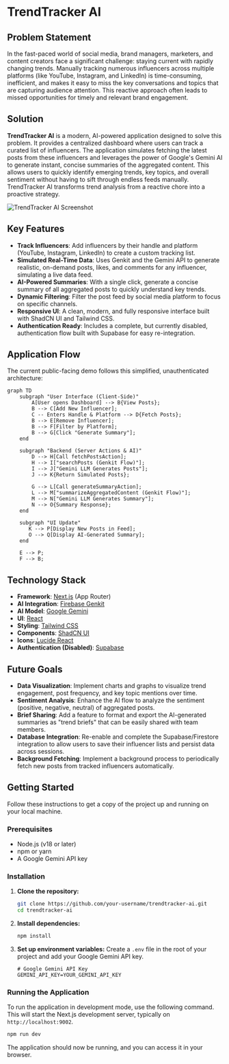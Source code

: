 # TrendTracker AI

## Problem Statement

In the fast-paced world of social media, brand managers, marketers, and content creators face a significant challenge: staying current with rapidly changing trends. Manually tracking numerous influencers across multiple platforms (like YouTube, Instagram, and LinkedIn) is time-consuming, inefficient, and makes it easy to miss the key conversations and topics that are capturing audience attention. This reactive approach often leads to missed opportunities for timely and relevant brand engagement.

## Solution

**TrendTracker AI** is a modern, AI-powered application designed to solve this problem. It provides a centralized dashboard where users can track a curated list of influencers. The application simulates fetching the latest posts from these influencers and leverages the power of Google's Gemini AI to generate instant, concise summaries of the aggregated content. This allows users to quickly identify emerging trends, key topics, and overall sentiment without having to sift through endless feeds manually. TrendTracker AI transforms trend analysis from a reactive chore into a proactive strategy.

![TrendTracker AI Screenshot](https://placehold.co/1200x600.png)

## Key Features

- **Track Influencers**: Add influencers by their handle and platform (YouTube, Instagram, LinkedIn) to create a custom tracking list.
- **Simulated Real-Time Data**: Uses Genkit and the Gemini API to generate realistic, on-demand posts, likes, and comments for any influencer, simulating a live data feed.
- **AI-Powered Summaries**: With a single click, generate a concise summary of all aggregated posts to quickly understand key trends.
- **Dynamic Filtering**: Filter the post feed by social media platform to focus on specific channels.
- **Responsive UI**: A clean, modern, and fully responsive interface built with ShadCN UI and Tailwind CSS.
- **Authentication Ready**: Includes a complete, but currently disabled, authentication flow built with Supabase for easy re-integration.

## Application Flow

The current public-facing demo follows this simplified, unauthenticated architecture:

```mermaid
graph TD
    subgraph "User Interface (Client-Side)"
        A[User opens Dashboard] --> B{View Posts};
        B --> C[Add New Influencer];
        C -- Enters Handle & Platform --> D{Fetch Posts};
        B --> E[Remove Influencer];
        B --> F[Filter by Platform];
        B --> G[Click "Generate Summary"];
    end

    subgraph "Backend (Server Actions & AI)"
        D --> H[Call fetchPostsAction];
        H --> I["searchPosts (Genkit Flow)"];
        I --> J["Gemini LLM Generates Posts"];
        J --> K{Return Simulated Posts};

        G --> L[Call generateSummaryAction];
        L --> M["summarizeAggregatedContent (Genkit Flow)"];
        M --> N["Gemini LLM Generates Summary"];
        N --> O{Summary Response};
    end

    subgraph "UI Update"
       K --> P[Display New Posts in Feed];
       O --> Q[Display AI-Generated Summary];
    end

    E --> P;
    F --> B;
```

## Technology Stack

- **Framework**: [Next.js](https://nextjs.org/) (App Router)
- **AI Integration**: [Firebase Genkit](https://firebase.google.com/docs/genkit)
- **AI Model**: [Google Gemini](https://deepmind.google.com/technologies/gemini/)
- **UI**: [React](https://react.dev/)
- **Styling**: [Tailwind CSS](https://tailwindcss.com/)
- **Components**: [ShadCN UI](https://ui.shadcn.com/)
- **Icons**: [Lucide React](https://lucide.dev/guide/packages/lucide-react)
- **Authentication (Disabled)**: [Supabase](https://supabase.com/)

## Future Goals

- **Data Visualization**: Implement charts and graphs to visualize trend engagement, post frequency, and key topic mentions over time.
- **Sentiment Analysis**: Enhance the AI flow to analyze the sentiment (positive, negative, neutral) of aggregated posts.
- **Brief Sharing**: Add a feature to format and export the AI-generated summaries as "trend briefs" that can be easily shared with team members.
- **Database Integration**: Re-enable and complete the Supabase/Firestore integration to allow users to save their influencer lists and persist data across sessions.
- **Background Fetching**: Implement a background process to periodically fetch new posts from tracked influencers automatically.

## Getting Started

Follow these instructions to get a copy of the project up and running on your local machine.

### Prerequisites

- Node.js (v18 or later)
- npm or yarn
- A Google Gemini API key

### Installation

1.  **Clone the repository:**
    ```bash
    git clone https://github.com/your-username/trendtracker-ai.git
    cd trendtracker-ai
    ```

2.  **Install dependencies:**
    ```bash
    npm install
    ```

3.  **Set up environment variables:**
    Create a `.env` file in the root of your project and add your Google Gemini API key.

    ```
    # Google Gemini API Key
    GEMINI_API_KEY=YOUR_GEMINI_API_KEY
    ```

### Running the Application

To run the application in development mode, use the following command. This will start the Next.js development server, typically on `http://localhost:9002`.

```bash
npm run dev
```

The application should now be running, and you can access it in your browser.
